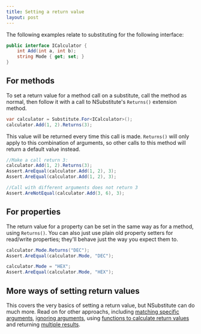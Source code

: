 ```yaml
---
title: Setting a return value
layout: post
---
```


The following examples relate to substituting for the following interface:

```csharp
public interface ICalculator {
    int Add(int a, int b);
    string Mode { get; set; }
}
```

<!--
```requiredcode
ICalculator calculator;
[SetUp] public void SetUp() { calculator = Substitute.For<ICalculator>(); }
```
-->

## For methods
To set a return value for a method call on a substitute, call the method as normal, then follow it with a call to NSubstitute's `Returns()` extension method.

```csharp
var calculator = Substitute.For<ICalculator>();
calculator.Add(1, 2).Returns(3);
```

This value will be returned every time this call is made. `Returns()` will only apply to this combination of arguments, so other calls to this method will return a default value instead.

```csharp
//Make a call return 3:
calculator.Add(1, 2).Returns(3);
Assert.AreEqual(calculator.Add(1, 2), 3);
Assert.AreEqual(calculator.Add(1, 2), 3);

//Call with different arguments does not return 3
Assert.AreNotEqual(calculator.Add(3, 6), 3);
```

## For properties
The return value for a property can be set in the same way as for a method, using `Returns()`. You can also just use plain old property setters for read/write properties; they'll behave just the way you expect them to.

```csharp
calculator.Mode.Returns("DEC");
Assert.AreEqual(calculator.Mode, "DEC");

calculator.Mode = "HEX";
Assert.AreEqual(calculator.Mode, "HEX");
```


## More ways of setting return values
This covers the very basics of setting a return value, but NSubstitute can do much more. Read on for other approachs, including [matching specific arguments](/help/return-for-args), [ignoring arguments](/help/return-for-any-args), using [functions to calculate return values](/help/return-from-function) and returning [multiple results](/help/multiple-returns).